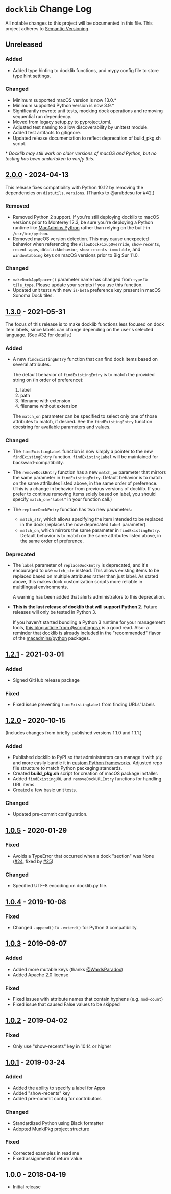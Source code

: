 # `docklib` Change Log

All notable changes to this project will be documented in this file. This project adheres to [Semantic Versioning](http://semver.org/).

## Unreleased

### Added

- Added type hinting to docklib functions, and mypy config file to store type hint settings.

### Changed

- Minimum supported macOS version is now 13.0.\*
- Minimum supported Python version is now 3.9.\*
- Significantly rewrote unit tests, mocking dock operations and removing sequential run dependency.
- Moved from legacy setup.py to pyproject.toml.
- Adjusted test naming to allow discoverability by unittest module.
- Added test artifacts to gitignore.
- Updated release documentation to reflect deprecation of build_pkg.sh script.

\* _Docklib may still work on older versions of macOS and Python, but no testing has been undertaken to verify this._

## [2.0.0] - 2024-04-13

This release fixes compatibility with Python 10.12 by removing the dependencies on `distutils.versions`. (Thanks to @arubdesu for #42.)

### Removed

- Removed Python 2 support. If you're still deploying docklib to macOS versions prior to Monterey 12.3, be sure you're deploying a Python runtime like [MacAdmins Python](https://github.com/macadmins/python) rather than relying on the built-in `/usr/bin/python`.
- Removed macOS version detection. This may cause unexpected behavior when referencing the `AllowDockFixupOverride`, `show-recents`, `recent-apps`, `dblclickbehavior`, `show-recents-immutable`, and `windowtabbing` keys on macOS versions prior to Big Sur 11.0.

### Changed

- `makeDockAppSpacer()` parameter name has changed from `type` to `tile_type`. Please update your scripts if you use this function.
- Updated unit tests with new `is-beta` preference key present in macOS Sonoma Dock tiles.

## [1.3.0] - 2021-05-31

The focus of this release is to make docklib functions less focused on dock item labels, since labels can change depending on the user's selected language. (See [#32](https://github.com/homebysix/docklib/issues/32) for details.)

### Added

- A new `findExistingEntry` function that can find dock items based on several attributes.

    The default behavior of `findExistingEntry` is to match the provided string on (in order of preference):

    1. label
    2. path
    3. filename with extension
    4. filename without extension

    The `match_on` parameter can be specified to select only one of those attributes to match, if desired. See the `findExistingEntry` function docstring for available parameters and values.

### Changed

- The `findExistingLabel` function is now simply a pointer to the new `findExistingEntry` function. `findExistingLabel` will be maintained for backward-compatibility.

- The `removeDockEntry` function has a new `match_on` parameter that mirrors the same parameter in `findExistingEntry`. Default behavior is to match on the same attributes listed above, in the same order of preference. (This is a change in behavior from previous versions of docklib. If you prefer to continue removing items solely based on label, you should specify `match_on="label"` in your function call.)

- The `replaceDockEntry` function has two new parameters:
    - `match_str`, which allows specifying the item intended to be replaced in the dock (replaces the now deprecated `label` parameter).
    - `match_on`, which mirrors the same parameter in `findExistingEntry`. Default behavior is to match on the same attributes listed above, in the same order of preference.

### Deprecated

- The `label` parameter of `replaceDockEntry` is deprecated, and it's encouraged to use `match_str` instead. This allows existing items to be replaced based on multiple attributes rather than just label. As stated above, this makes dock customization scripts more reliable in multilingual environments.

    A warning has been added that alerts administrators to this deprecation.

- **This is the last release of docklib that will support Python 2.** Future releases will only be tested in Python 3.

    If you haven't started bundling a Python 3 runtime for your management tools, [this blog article from @scriptingosx](https://scriptingosx.com/2020/02/wrangling-pythons/) is a good read. Also: a reminder that docklib is already included in the "recommended" flavor of the [macadmins/python](https://github.com/macadmins/python) packages.

## [1.2.1] - 2021-03-01

### Added

- Signed GitHub release package

### Fixed

- Fixed issue preventing `findExistingLabel` from finding URLs' labels

## [1.2.0] - 2020-10-15

(Includes changes from briefly-published versions 1.1.0 and 1.1.1.)

### Added

- Published docklib to PyPI so that administrators can manage it with `pip` and more easily bundle it in [custom Python frameworks](https://github.com/macadmins/python). Adjusted repo file structure to match Python packaging standards.
- Created __build_pkg.sh__ script for creation of macOS package installer.
- Added `findExistingURL` and `removeDockURLEntry` functions for handling URL items.
- Created a few basic unit tests.

### Changed

- Updated pre-commit configuration.


## [1.0.5] - 2020-01-29

### Fixed

- Avoids a TypeError that occurred when a dock "section" was None ([#24](https://github.com/homebysix/docklib/issues/24), fixed by [#25](https://github.com/homebysix/docklib/pull/25))

### Changed

- Specified UTF-8 encoding on docklib.py file.


## [1.0.4] - 2019-10-08

### Fixed

- Changed `.append()` to `.extend()` for Python 3 compatibility.


## [1.0.3] - 2019-09-07

### Added

- Added more mutable keys (thanks [@WardsParadox](https://github.com/WardsParadox))
- Added Apache 2.0 license

### Fixed

- Fixed issues with attribute names that contain hyphens (e.g. `mod-count`)
- Fixed issue that caused False values to be skipped


## [1.0.2] - 2019-04-02

### Fixed

- Only use "show-recents" key in 10.14 or higher


## [1.0.1] - 2019-03-24

### Added

- Added the ability to specify a label for Apps
- Added "show-recents" key
- Added pre-commit config for contributors

### Changed

- Standardized Python using Black formatter
- Adopted MunkiPkg project structure

### Fixed

- Corrected examples in read me
- Fixed assignment of return value


## 1.0.0 - 2018-04-19

- Initial release


[Unreleased]: https://github.com/homebysix/docklib/compare/v2.0.0...HEAD
[2.0.0]: https://github.com/homebysix/docklib/compare/v1.3.0...v2.0.0
[1.3.0]: https://github.com/homebysix/docklib/compare/v1.2.1...v1.3.0
[1.2.1]: https://github.com/homebysix/docklib/compare/v1.2.0...v1.2.1
[1.2.0]: https://github.com/homebysix/docklib/compare/v1.0.5...v1.2.0
[1.0.5]: https://github.com/homebysix/docklib/compare/v1.0.4...v1.0.5
[1.0.4]: https://github.com/homebysix/docklib/compare/v1.0.3...v1.0.4
[1.0.3]: https://github.com/homebysix/docklib/compare/v1.0.2...v1.0.3
[1.0.2]: https://github.com/homebysix/docklib/compare/v1.0.1...v1.0.2
[1.0.1]: https://github.com/homebysix/docklib/compare/v1.0.0...v1.0.1
